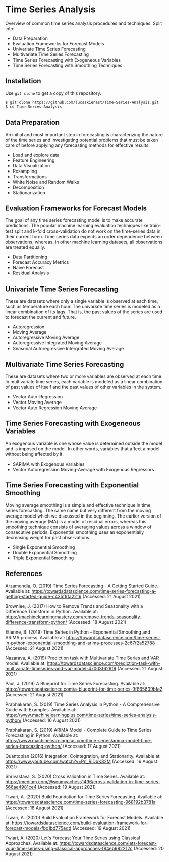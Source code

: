 # Time Series Analysis
Overview of common time series analysis procedures and techniques. Split into:

- Data Preparation
- Evaluation Frameworks for Forecast Models
- Univariate Time Series Forecasting
- Multivariate Time Series Forecasting
- Time Series Forecasting with Exogeneous Variables
- Time Series Forecasting with Smoothing Techniques

## Installation
Use `git clone` to get a copy of this repository.
```
$ git clone https://github.com/lucaskienast/Time-Series-Analysis.git
$ cd Time-Series-Analysis
```
## Data Preparation
An initial and most important step in forecasting is characterizing the nature of the time series and investigating potential problems that must be taken care of before applying any forecasting methods for effective results.

- Load and explore data
- Feature Engineering
- Data Visualization
- Resampling
- Transformations
- White Noise and Random Walks
- Decomposition
- Stationarization

## Evaluation Frameworks for Forecast Models
The goal of any time series forecasting model is to make accurate predictions. The popular machine learning evaluation techniques like train-test split and k-fold cross-validation do not work on the time-series data in their current form. Time series data expects an order dependence between observations, whereas, in other machine learning datasets, all observations are treated equally.

- Data Partitioning
- Forecast Accuracy Metrics
- Naive Forecast
- Residual Analysis

## Univariate Time Series Forecasting
These are datasets where only a single variable is observed at each time, such as temperature each hour. The univariate time series is modeled as a linear combination of its lags. That is, the past values of the series are used to forecast the current and future.

- Autoregression
- Moving Average
- Autoregressive Moving Average
- Autoregressive Integrated Moving Average
- Seasonal Autoregressive Intergrated Moving Average

## Multivariate Time Series Forecasting
These are datasets where two or more variables are observed at each time. In multivariate time series, each variable is modeled as a linear combination of past values of itself and the past values of other variables in the system.

- Vector Auto-Regression
- Vector Moving Average
- Vector Auto Regression Moving Average

## Time Series Forecasting with Exogeneous Variables
An exogenous variable is one whose value is determined outside the model and is imposed on the model. In other words, variables that affect a model without being affected by it.

- SARIMA with Exogenous Variables
- Vector Autoregression Moving-Average with Exogenous Regressors

## Time Series Forecasting with Exponential Smoothing
Moving average smoothing is a simple and effective technique in time series forecasting. The same name but very different from the moving average model which we discussed in the beginning. The earlier version of the moving average (MA) is a model of residual errors, whereas this smoothing technique consists of averaging values across a window of consecutive periods. Exponential smoothing uses an exponentially decreasing weight for past observations.

- Single Exponential Smoothing
- Double Exponential Smoothing
- Triple Exponential Smoothing

## References

Arzamendia, O. (2019) Time Series Forecasting - A Getting Started Guide. Available at: https://towardsdatascience.com/time-series-forecasting-a-getting-started-guide-c435f9fa2216 (Accessed: 21 August 2021)

Brownlee, J. (2017) How to Remove Trends and Seasonality with a Difference Transform in Python. Available at: https://machinelearningmastery.com/remove-trends-seasonality-difference-transform-python/ (Accessed: 18 August 2021)

Etienne, B. (2019) Time Series in Python - Exponential Smoothing and ARIMA process. Available at: https://towardsdatascience.com/time-series-in-python-exponential-smoothing-and-arima-processes-2c67f2a52788 (Accessed: 21 August 2021)

Nazarava, A. (2019) Prediction task with Multivariate Time Series and VAR model. Available at: https://towardsdatascience.com/prediction-task-with-multivariate-timeseries-and-var-model-47003f629f9 (Accessed: 21 August 2021)

Paul, J. (2019) A Blueprint for Time Series Forecasting. Available at: https://towardsdatascience.com/a-blueprint-for-time-series-9f865609bfa2 (Accessed: 21 August 2021)

Prabhakaran, S. (2019) Time Series Analysis in Python - A Comprehensive Guide with Examples. Available at: https://www.machinelearningplus.com/time-series/time-series-analysis-python/ (Accessed: 16 August 2021)

Prabhakaran, S. (2019) ARIMA Model - Complete Guide to Time Series Forecasting in Python. Available at: https://www.machinelearningplus.com/time-series/arima-model-time-series-forecasting-python/ (Accessed: 17 August 2021)

Quantopian (2016) Integration, Cointegration, and Stationarity. Available at: https://www.youtube.com/watch?v=Pn_RiDbK82M (Accessed: 16 August 2021)

Shrivastava, S. (2020) Cross Validation in Time Series. Available at: https://medium.com/@soumyachess1496/cross-validation-in-time-series-566ae4981ce4 (Accessed: 19 August 2021)

Tiwari, A. (2020) Build Foundation for Time Series Forecasting. Available at: https://towardsdatascience.com/time-series-forecasting-968192b3781a (Accessed: 18 August 2021)

Tiwari, A. (2020) Build Evaluation Framework for Forecast Models. Available at: https://towardsdatascience.com/build-evaluation-framework-for-forecast-models-fbc1bd775edd (Accessed: 19 August 2021)

Twiari, A. (2020) Let's Forecast Your Time Series using Classical Approaches. Available at: https://towardsdatascience.com/lets-forecast-your-time-series-using-classical-approaches-f84eb982212c (Accessed: 20 August 2021)
